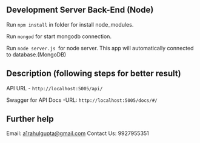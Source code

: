 

## Development Server Back-End (Node)

Run `npm install` in  folder for install node_modules.

Run `mongod` for start mongodb connection.

Run `node server.js `for  node server. This app will automatically connected to database.(MongoDB)


## Description (following steps for better result)


API URL - `http://localhost:5005/api/`

Swagger for API Docs -URL: `http://localhost:5005/docs/#/`



## Further help

Email: a1rahulgupta@gmail.com
Contact Us: 9927955351
